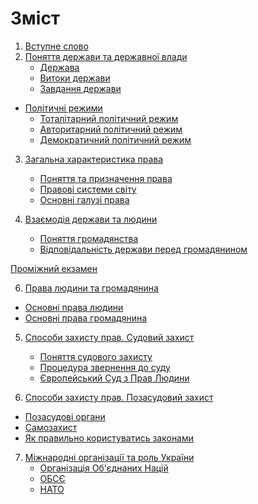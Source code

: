 <!-- -->
  
  # Зміст

1. [Вступне слово](vstup.md)
2. [Поняття держави та державної влади](chapter1.md)
   * [Держава](derzhava.md)
   * [Витоки держави](vitoki_derzhavi.md)
   * [Завдання держави](zavdannya_derzhavi.md)
* [Політичні режими](2/zemlya_na_plani_ta_karti.md)
  * [Тоталітарний політичний режим](totaltarnii_poltichnii_rezhim.md)
  * [Авторитарний політичний режим](avtoritarnii_poltichnii_rezhim.md)
  * [Демократичний політичний режим](demokratichnii_poltichnii_rezhim.md)
3. [Загальна характеристика права]()
   * [Поняття та призначення права](totaltarnii_poltichnii_rezhim.md) 
   * [Правові системи світу](avtoritarnii_poltichnii_rezhim.md)
   * [Основні галузі права](avtoritarnii_poltichnii_rezhim.md)
 
4. [Взаємодія держави та людини]()
    * [Поняття громадянства]()
    * [Відповідальність держави перед громадянином]()
    
[Проміжний екзамен]()

6. [Права людини та громадянина]()
  * [Основні права людини]()
  * [Основні права громадянина](zagalna_harakteristika_prava.md)
  
5. [Способи захисту прав. Судовий захист]()
   * [Поняття судового захисту](zagalna_harakteristika_prava.md)
   * [Процедура звернення до суду](zagalna_harakteristika_prava.md)
   * [Європейський Суд з Прав Людини](zagalna_harakteristika_prava.md)

6. [Способи захисту прав. Позасудовий захист]()
  * [Позасудові органи]()
  * [Самозахист]()
  * [Як правильно користуватись законами]()

7. [Міжнародні організації та роль України]()
    * [Організація Об'єднаних Націй]() 
    * [ОБСЄ]()
    * [НАТО]() 


